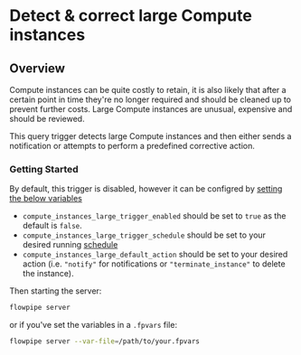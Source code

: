 # Detect & correct large Compute instances

## Overview

Compute instances can be quite costly to retain, it is also likely that after a certain point in time they're no longer required and should be cleaned up to prevent further costs. Large Compute instances are unusual, expensive and should be reviewed.

This query trigger detects large Compute instances and then either sends a notification or attempts to perform a predefined corrective action.

### Getting Started

By default, this trigger is disabled, however it can be configred by [setting the below variables](https://flowpipe.io/docs/build/mod-variables#passing-input-variables)
- `compute_instances_large_trigger_enabled` should be set to `true` as the default is `false`.
- `compute_instances_large_trigger_schedule` should be set to your desired running [schedule](https://flowpipe.io/docs/flowpipe-hcl/trigger/schedule#more-examples)
- `compute_instances_large_default_action` should be set to your desired action (i.e. `"notify"` for notifications or `"terminate_instance"` to delete the instance).

Then starting the server:
```sh
flowpipe server
```

or if you've set the variables in a `.fpvars` file:
```sh
flowpipe server --var-file=/path/to/your.fpvars
```
